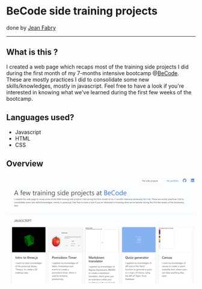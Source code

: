 # BeCode side training projects
done by [Jean Fabry](https://github.com/JeanFabry)
<hr>

## What is this ?
I created a web page which recaps most of the training side projects I did during the first month of my 7-months intensive bootcamp @[BeCode](https://becode.org/). 
These are mostly practices I did to consolidate some new skills/knowledges, mostly in javascript. Feel free to have a look if you're interested in knowing what we've learned during the first few weeks of the bootcamp.


## Languages used?
* Javascript
* HTML
* CSS
    
## Overview 
[![preview](./assets/previews/previewTrainingProjects.png)](https://jeanfabry.github.io/Previous-projects/)
